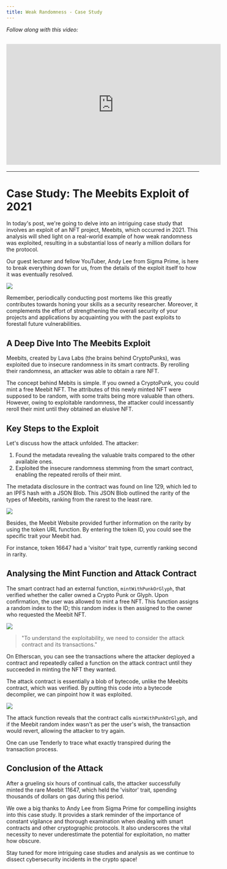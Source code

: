 ```yaml
---
title: Weak Randomness - Case Study
---
```


_Follow along with this video:_

## <iframe width="560" height="315" src="https://youtu.be/KpWqBm2IE20" title="YouTube Player" frameborder="0" allow="accelerometer; autoplay; clipboard-write; encrypted-media; gyroscope; picture-in-picture; web-share" allowfullscreen></iframe>

---

# Case Study: The Meebits Exploit of 2021

In today's post, we're going to delve into an intriguing case study that involves an exploit of an NFT project, Meebits, which occurred in 2021. This analysis will shed light on a real-world example of how weak randomness was exploited, resulting in a substantial loss of nearly a million dollars for the protocol.

Our guest lecturer and fellow YouTuber, Andy Lee from Sigma Prime, is here to break everything down for us, from the details of the exploit itself to how it was eventually resolved.

![](https://cdn.videotap.com/xkbChTamuPnibRHVXkei-35.55.png)

Remember, periodically conducting post mortems like this greatly contributes towards honing your skills as a security researcher. Moreover, it complements the effort of strengthening the overall security of your projects and applications by acquainting you with the past exploits to forestall future vulnerabilities.

## A Deep Dive Into The Meebits Exploit

Meebits, created by Lava Labs (the brains behind CryptoPunks), was exploited due to insecure randomness in its smart contracts. By rerolling their randomness, an attacker was able to obtain a rare NFT.

The concept behind Mebits is simple. If you owned a CryptoPunk, you could mint a free Meebit NFT. The attributes of this newly minted NFT were supposed to be random, with some traits being more valuable than others. However, owing to exploitable randomness, the attacker could incessantly reroll their mint until they obtained an elusive NFT.

## Key Steps to the Exploit

Let's discuss how the attack unfolded. The attacker:

1. Found the metadata revealing the valuable traits compared to the other available ones.
2. Exploited the insecure randomness stemming from the smart contract, enabling the repeated rerolls of their mint.

The metadata disclosure in the contract was found on line 129, which led to an IPFS hash with a JSON Blob. This JSON Blob outlined the rarity of the types of Meebits, ranking from the rarest to the least rare.

![](https://cdn.videotap.com/CEWoGF9o6n51CYYJGpOx-177.73.png)

Besides, the Meebit Website provided further information on the rarity by using the token URL function. By entering the token ID, you could see the specific trait your Meebit had.

For instance, token 16647 had a 'visitor' trait type, currently ranking second in rarity.

## Analysing the Mint Function and Attack Contract

The smart contract had an external function, `mintWithPunkOrGlyph`, that verified whether the caller owned a Crypto Punk or Glyph. Upon confirmation, the user was allowed to mint a free NFT. This function assigns a random index to the ID; this random index is then assigned to the owner who requested the Meebit NFT.

![](https://cdn.videotap.com/bBOd0ojIlu3ppLIWpKQg-236.97.png)

> "To understand the exploitability, we need to consider the attack contract and its transactions."

On Etherscan, you can see the transactions where the attacker deployed a contract and repeatedly called a function on the attack contract until they succeeded in minting the NFT they wanted.

The attack contract is essentially a blob of bytecode, unlike the Meebits contract, which was verified. By putting this code into a bytecode decompiler, we can pinpoint how it was exploited.

![](https://cdn.videotap.com/VDFDeR5qbb6lh1CXHZBw-308.06.png)

The attack function reveals that the contract calls `mintWithPunkOrGlyph`, and if the Meebit random index wasn't as per the user's wish, the transaction would revert, allowing the attacker to try again.

One can use Tenderly to trace what exactly transpired during the transaction process.

## Conclusion of the Attack

After a grueling six hours of continual calls, the attacker successfully minted the rare Meebit 11647, which held the 'visitor' trait, spending thousands of dollars on gas during this period.

We owe a big thanks to Andy Lee from Sigma Prime for compelling insights into this case study. It provides a stark reminder of the importance of constant vigilance and thorough examination when dealing with smart contracts and other cryptographic protocols. It also underscores the vital necessity to never underestimate the potential for exploitation, no matter how obscure.

Stay tuned for more intriguing case studies and analysis as we continue to dissect cybersecurity incidents in the crypto space!
